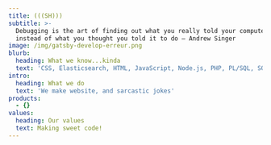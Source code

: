 ```yaml
---
title: (((SH)))
subtitle: >-
  Debugging is the art of finding out what you really told your computer to do
  instead of what you thought you told it to do — Andrew Singer
image: /img/gatsby-develop-erreur.png
blurb:
  heading: What we know...kinda
  text: 'CSS, Elasticsearch, HTML, JavaScript, Node.js, PHP, PL/SQL, SQL'
intro:
  heading: What we do
  text: 'We make website, and sarcastic jokes'
products:
  - {}
values:
  heading: Our values
  text: Making sweet code!
---
```


